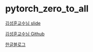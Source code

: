 # pytorch_zero_to_all

[김성훈교수님 slide](https://drive.google.com/drive/folders/0B41Zbb4c8HVyUndGdGdJSXd5d3M)

[김성훈교수님 Github](https://github.com/hunkim/PyTorchZeroToAll)

[한글블로그](http://wingnim.tistory.com/category/Programming%20Project/Pytorch%20Tutorials)
